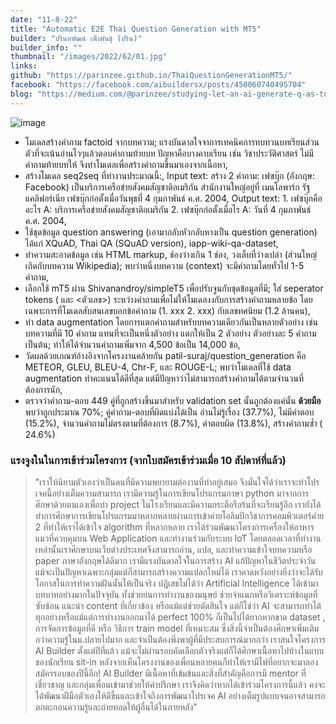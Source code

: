 ```yaml
---
date: "11-8-22"
title: "Automatic E2E Thai Question Generation with MT5"
builder: "ปรินทพัฒน์ เพ็งพันธุ์ (ปริน)"
builder_info: ""
thumbnail: "/images/2022/62/01.jpg"
links:
github: "https://parinzee.github.io/ThaiQuestionGenerationMT5/"
facebook: "https://facebook.com/aibuildersx/posts/450060740495704"
blog: "https://medium.com/@parinzee/studying-let-an-ai-generate-q-as-to-quiz-you-9ef27b1554d"
---
```


![image](/images/2022/62/01.jpg)

- โมเดลสร้างคำถาม factoid จากบทความ; แรงบันดาลใจจาการเทคนิคการทบทวนบทเรียนส่วนตัวที่จะเน้นอ่านไวๆแล้วตอบคำถามท้ายบท ปัญหาคือบางคาบเรียน เช่น วิชาประวัติศาสตร์ ไม่มีคำถามท้ายบทให้ จึงทำโมเดลเพื่อสร้างคำถามขึ้นมาเองจากเนื้อหา,
- สร้างโมเดล seq2seq ที่ทำงานประมาณนี้:, Input text: สร้าง 2 คำถาม: เฟซบุ๊ก (อังกฤษ: Facebook) เป็นบริการเครือข่ายสังคมสัญชาติอเมริกัน สำนักงานใหญ่อยู่ที่ เมนโลพาร์ก รัฐแคลิฟอร์เนีย เฟซบุ๊กก่อตั้งเมื่อวันพุธที่ 4 กุมภาพันธ์ ค.ศ. 2004, Output text: 1. เฟซบุ๊กคืออะไร A: บริการเครือข่ายสังคมสัญชาติอเมริกัน 2. เฟซบุ๊กก่อตั้งเมื่อไร A: วันที่ 4 กุมภาพันธ์ ค.ศ. 2004,
- ใช้ชุดข้อมูล question answering (เอามากลับหัวกลับหางเป็น question generation) ได้แก่ XQuAD, Thai QA (SQuAD version), iapp-wiki-qa-dataset,
- ทำความสะอาดข้อมูล เช่น HTML markup, ช่องว่างเกิน 1 ช่อง, วงเล็บที่ว่างเปล่า (ส่วนใหญ่เกิดกับบทความ Wikipedia); พบว่าหนึ่งบทความ (context) จะมีคำถามโดยทั่วไป 1-5 คำถาม,
- เลือกใช้ mT5 ผ่าน Shivanandroy/simpleT5 เพื่อปรับจูนกับชุดข้อมูลที่มี; ใส่ seperator tokens (<SEP> และ <ตัวเลข>) ระหว่างคำถามเพื่อไม่ให้โมเดลงงกับการสร้างคำถามหลายข้อ โดยเฉพาะการที่โมเดลสับสนเลขบอกข้อคำถาม (1. xxx 2. xxx) กับเลขทศนิยม (1.2 ล้านคน),
- ทำ data augmentation โดยการแตกคำถามสำหรับบทความเดียวกันเป็นหลายตัวอย่าง เช่น บทความที่มี 10 คำถาม แทนที่จะเป็นหนึ่งตัวอย่าง แตกให้เป็น 2 ตัวอย่าง ตัวอย่างละ 5 คำถาม เป็นต้น; ทำให้ได้จำนวนคำถามเพิ่มจาก 4,500 ข้อเป็น 14,000 ข้อ,
- วัดผลด้วยเกณฑ์อ้างอิงจากโครงงานคล้ายกัน patil-suraj/question_generation คือ METEOR, GLEU, BLEU-4, Chr-F, และ ROUGE-L; พบว่าโมเดลที่ใช้ data augmentation ทำคะแนนได้ดีที่สุด แต่มีปัญหาว่าไม่สามารถสร้างคำถามได้ตามจำนวนที่ต้องการนัก,
- ตรวจว่าคำถาม-ตอบ 449 คู่ที่ถูกสร้างขึ้นมาสำหรับ validation set นั้นถูกต้องแค่นั้น **ด้วยมือ** พบว่าถูกประมาณ 70%; คู่คำถาม-ตอบที่ผิดแบ่งได้เป็น อ่านไม่รู้เรื่อง (37.7%), ไม่มีคำตอบ (15.2%), จำนวนคำถามไม่ตรงตามที่ต้องการ (8.7%), คำตอบผิด (13.8%), สร้างคำถามซ้ำ ( 24.6%)

### แรงจูงในในการเข้าร่วมโครงการ (จากใบสมัครเข้าร่วมเมื่อ 10 สัปดาห์ที่แล้ว)

> "เราให้นิยามตัวเองว่าเป็นคนที่มีความพยายามต่องานที่ทำอยู่เสมอ จึงมั่นใจได้ว่าเราจะทำโปรเจคนี้อย่างเต็มความสามารถ เรามีความรู้ในการเขียนโปรแกรมภาษา python มาจากการศึกษาด้วยตนเองเพื่อทำ project ในโรงเรียนและมีความกระตือรือร้นที่จะเรียนรู้อีก เรายังได้ทำการศึกษาการเขียนโปรแกรมมาหลากหลายผ่านการเข้าค่ายโอลิมปิกวิชาการคอมพิวเตอร์ค่าย 2 ที่ทำให้เราได้เข้าใจ algorithm ที่หลากหลาย เราได้ร่วมพัฒนาโครงการเครื่องให้อาหารแมวที่ควบคุมบน Web Application และทำงานร่วมกับระบบ IoT โดยตลอดเวลาที่ทำงานเหล่านั้นเราศึกษาบนเว็บต่างประเทศจึงสามารถอ่าน, แปล, และทำความเข้าใจบทความหรือ paper ภาษาอังกฤษได้ดีมาก เรามีแรงบันดาลใจในการสร้าง AI แก้ปัญหาในชีวิตประจำวัน แม้จะเป็นปัญหาเฉพาะกลุ่มแต่ก็สามารถสร้างความแปลกใหม่ได้ เราคาดหวังอย่างยิ่งว่าจะได้รับโอกาสในการทำความฝันนั้นให้เป็นจริง  ปฏิเสธไม่ได้ว่า Artificial Intelligence ได้เข้ามาบทบาทอย่างมากในปัจจุบัน ทั้งช่วยย่นการทำงานของมนุษย์ ช่วยจำแนกหรือวิเคราะห์ข้อมูลที่ซับซ้อน แนะนำ content ที่เกี่ยวข้อง หรือแม้แต่ช่วยตัดสินใจ แต่ก็ใช่ว่า AI จะสามารถทำได้ทุกอย่างหรือแม้แต่การทำงานออกมาได้ perfect 100% ก็เป็นไปได้ยากหากขาด dataset , การจัดการข้อมูลที่ดี หรือ วิธีการ train model ที่เหมาะสม ซึ่งสิ่งนี้จำเป็นต้องศึกษาเพิ่มเติมกว่าความรู้ในม.ปลายไปมาก และจำเป็นต้องพึ่งพาผู้ที่มีประสบการณ์มากกว่า  เราสนใจโครงการ AI Builder ตั้งแต่ปีที่แล้ว แม้จะไม่ผ่านรอบคัดเลือกตัวจริงแต่ก็ได้ศึกษาเนื้อหาไปบ้างในแบบของนักเรียน sit-in หลังจากเห็นโครงงานของเพื่อนหลายคนก็ทำให้เรามีไฟที่อยากจะมาลองสมัครรอบของปีนี้อีก! AI Builder มีเนื้อหาที่เข้มข้นและสิ่งที่สำคัญคือการมี mentor ที่เชี่ยวชาญ และกลุ่มเพื่อนเข้ามาช่วยให้คำปรึกษา เราจึงคิดว่าหากได้เข้าร่วมโครงการนี้แล้ว คงจะได้พัฒนาฝีมือตัวเองให้ดีขึ้นและเข้าใจถึงการพัฒนาโปรเจค AI อย่างเต็มรูปแบบจนอาจสามารถตกตะกอนความรู้และถ่ายทอดให้ผู้อื่นได้ในภายหลัง"